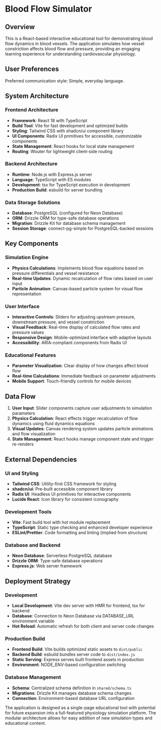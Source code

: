# Blood Flow Simulator

## Overview

This is a React-based interactive educational tool for demonstrating blood flow dynamics in blood vessels. The application simulates how vessel constriction affects blood flow and pressure, providing an engaging learning experience for understanding cardiovascular physiology.

## User Preferences

Preferred communication style: Simple, everyday language.

## System Architecture

### Frontend Architecture
- **Framework**: React 18 with TypeScript
- **Build Tool**: Vite for fast development and optimized builds
- **Styling**: Tailwind CSS with shadcn/ui component library
- **UI Components**: Radix UI primitives for accessible, customizable components
- **State Management**: React hooks for local state management
- **Routing**: Wouter for lightweight client-side routing

### Backend Architecture
- **Runtime**: Node.js with Express.js server
- **Language**: TypeScript with ES modules
- **Development**: tsx for TypeScript execution in development
- **Production Build**: esbuild for server bundling

### Data Storage Solutions
- **Database**: PostgreSQL (configured for Neon Database)
- **ORM**: Drizzle ORM for type-safe database operations
- **Migration**: Drizzle Kit for database schema management
- **Session Storage**: connect-pg-simple for PostgreSQL-backed sessions

## Key Components

### Simulation Engine
- **Physics Calculations**: Implements blood flow equations based on pressure differentials and vessel resistance
- **Real-time Updates**: Dynamic recalculation of flow rates based on user input
- **Particle Animation**: Canvas-based particle system for visual flow representation

### User Interface
- **Interactive Controls**: Sliders for adjusting upstream pressure, downstream pressure, and vessel constriction
- **Visual Feedback**: Real-time display of calculated flow rates and pressure values
- **Responsive Design**: Mobile-optimized interface with adaptive layouts
- **Accessibility**: ARIA-compliant components from Radix UI

### Educational Features
- **Parameter Visualization**: Clear display of how changes affect blood flow
- **Real-time Calculations**: Immediate feedback on parameter adjustments
- **Mobile Support**: Touch-friendly controls for mobile devices

## Data Flow

1. **User Input**: Slider components capture user adjustments to simulation parameters
2. **Physics Calculation**: React effects trigger recalculation of flow dynamics using fluid dynamics equations
3. **Visual Updates**: Canvas rendering system updates particle animations and flow visualization
4. **State Management**: React hooks manage component state and trigger re-renders

## External Dependencies

### UI and Styling
- **Tailwind CSS**: Utility-first CSS framework for styling
- **shadcn/ui**: Pre-built accessible component library
- **Radix UI**: Headless UI primitives for interactive components
- **Lucide React**: Icon library for consistent iconography

### Development Tools
- **Vite**: Fast build tool with hot module replacement
- **TypeScript**: Static type checking and enhanced developer experience
- **ESLint/Prettier**: Code formatting and linting (implied from structure)

### Database and Backend
- **Neon Database**: Serverless PostgreSQL database
- **Drizzle ORM**: Type-safe database operations
- **Express.js**: Web server framework

## Deployment Strategy

### Development
- **Local Development**: Vite dev server with HMR for frontend, tsx for backend
- **Database**: Connection to Neon Database via DATABASE_URL environment variable
- **Hot Reload**: Automatic refresh for both client and server code changes

### Production Build
- **Frontend Build**: Vite builds optimized static assets to `dist/public`
- **Backend Build**: esbuild bundles server code to `dist/index.js`
- **Static Serving**: Express serves built frontend assets in production
- **Environment**: NODE_ENV-based configuration switching

### Database Management
- **Schema**: Centralized schema definition in `shared/schema.ts`
- **Migrations**: Drizzle Kit manages database schema changes
- **Connection**: Environment-based database URL configuration

The application is designed as a single-page educational tool with potential for future expansion into a full-featured physiology simulation platform. The modular architecture allows for easy addition of new simulation types and educational content.